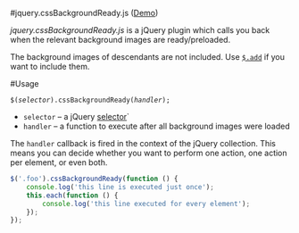 #jquery.cssBackgroundReady.js ([Demo](http://kaioa.com/k/test/cssBackgroundReady/demo/index.html))

*jquery.cssBackgroundReady.js* is a jQuery plugin which calls you back when the relevant background images are ready/preloaded.

The background images of descendants are not included. Use [`$.add`](http://api.jquery.com/add/) if you want to include them.

#Usage

<code>$(<var>selector</var>).cssBackgroundReady(<var>handler</var>);</code>

* `selector` &ndash; a jQuery [selector](http://api.jquery.com/category/selectors/)`
* `handler` &ndash; a function to execute after all background images were loaded

The `handler` callback is fired in the context of the jQuery collection. This means you can decide whether you want to perform one action, one action per element, or even both.

```javascript
$('.foo').cssBackgroundReady(function () {
	console.log('this line is executed just once');
	this.each(function () {
		console.log('this line executed for every element');
	});
});
```